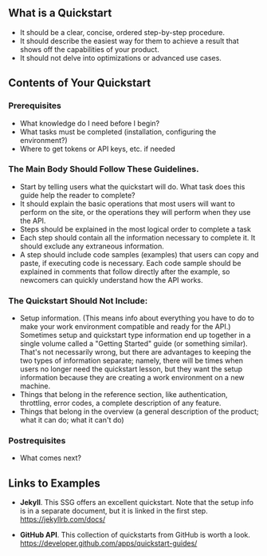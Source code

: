 ## What is a Quickstart

* It should be a clear, concise, ordered step-by-step procedure.
* It should describe the easiest way for them to achieve a result that shows off the capabilities of your product.
* It should not delve into optimizations or advanced use cases.

## Contents of Your Quickstart

### Prerequisites
* What knowledge do I need before I begin? 
* What tasks must be completed (installation, configuring the environment?)
* Where to get tokens or API keys, etc. if needed

### The Main Body Should Follow These Guidelines.

* Start by telling users what the quickstart will do. What task does this guide help the reader to complete?
* It should explain the basic operations that most users will want to perform on the site, or the operations they will perform when they use the API.
* Steps should be explained in the most logical order to complete a task
* Each step should contain all the information necessary to complete it. It should exclude any extraneous information.
* A step should include code samples (examples) that users can copy and paste, if executing code is necessary. Each code sample should be explained in comments that follow directly after the example, so newcomers can quickly understand how the API works.

### The Quickstart Should Not Include:

* Setup information. (This means info about everything you have to do to make your work environment compatible and ready for the API.) Sometimes setup and quickstart type information end up together in a single volume called a "Getting Started" guide (or something similar). That's not necessarily wrong, but there are advantages to keeping the two types of information separate; namely, there will be times when users no longer need the quickstart lesson, but they want the setup information because they are creating a work environment on a new machine.
* Things that belong in the reference section, like authentication, throttling, error codes, a complete description of any feature.
* Things that belong in the overview (a general description of the product; what it can do; what it can't do)

### Postrequisites

* What comes next?

## Links to Examples

* **Jekyll**. This SSG offers an excellent quickstart. Note that the setup info is in a separate document, but it is linked in the first step. https://jekyllrb.com/docs/

* **GitHub API**. This collection of quickstarts from GitHub is worth a look. https://developer.github.com/apps/quickstart-guides/
